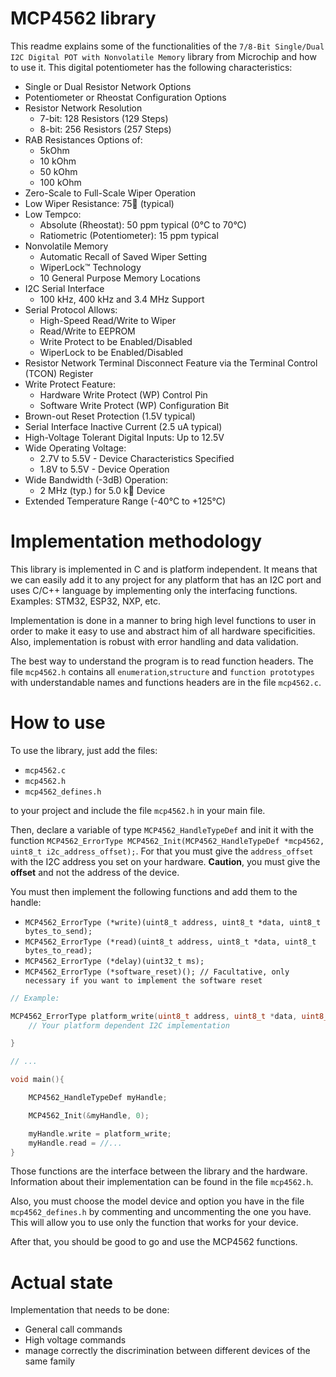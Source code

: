 # MCP4562 library

This readme explains some of the functionalities of the `7/8-Bit Single/Dual I2C Digital POT with Nonvolatile Memory` library from Microchip and how to use it. This digital potentiometer has the following characteristics:

- Single or Dual Resistor Network Options
- Potentiometer or Rheostat Configuration Options
- Resistor Network Resolution
    - 7-bit: 128 Resistors (129 Steps)
    - 8-bit: 256 Resistors (257 Steps)
- RAB Resistances Options of:
    - 5kOhm
    - 10 kOhm
    - 50 kOhm
    - 100 kOhm
- Zero-Scale to Full-Scale Wiper Operation
- Low Wiper Resistance: 75 (typical)
- Low Tempco:
    - Absolute (Rheostat): 50 ppm typical
(0°C to 70°C)
    - Ratiometric (Potentiometer): 15 ppm typical
- Nonvolatile Memory
    - Automatic Recall of Saved Wiper Setting
    - WiperLock™ Technology
    - 10 General Purpose Memory Locations
- I2C Serial Interface
    - 100 kHz, 400 kHz and 3.4 MHz Support
- Serial Protocol Allows:
    - High-Speed Read/Write to Wiper
    - Read/Write to EEPROM
    - Write Protect to be Enabled/Disabled
    - WiperLock to be Enabled/Disabled
- Resistor Network Terminal Disconnect Feature
via the Terminal Control (TCON) Register
- Write Protect Feature:
    - Hardware Write Protect (WP) Control Pin
    - Software Write Protect (WP) Configuration Bit
- Brown-out Reset Protection (1.5V typical)
- Serial Interface Inactive Current (2.5 uA typical)
- High-Voltage Tolerant Digital Inputs: Up to 12.5V
- Wide Operating Voltage:
    - 2.7V to 5.5V - Device Characteristics Specified
    - 1.8V to 5.5V - Device Operation
- Wide Bandwidth (-3dB) Operation:
    - 2 MHz (typ.) for 5.0 k Device
- Extended Temperature Range (-40°C to +125°C)

# Implementation methodology

This library is implemented in C and is platform independent. It means that we can easily add it to any project for any platform that has an I2C port and uses C/C++ language by implementing only the interfacing functions. Examples: STM32, ESP32, NXP, etc.

Implementation is done in a manner to bring high level functions to user in order to make it easy to use and abstract him of all hardware specificities. Also, implementation is robust with error handling and data validation.

The best way to understand the program is to read function headers. The file `mcp4562.h` contains all `enumeration`,`structure` and `function prototypes` with understandable names and functions headers are in the file `mcp4562.c`.

# How to use

To use the library, just add the files:
- `mcp4562.c`
- `mcp4562.h`
- `mcp4562_defines.h`

to your project and include the file `mcp4562.h` in your main file.

Then, declare a variable of type `MCP4562_HandleTypeDef` and init it with the function `MCP4562_ErrorType MCP4562_Init(MCP4562_HandleTypeDef *mcp4562, uint8_t i2c_address_offset);`. For that you must give the `address_offset` with the I2C address you set on your hardware. **Caution**, you must give the **offset** and not the address of the device.

You must then implement the following functions and add them to the handle:

- `MCP4562_ErrorType (*write)(uint8_t address, uint8_t *data, uint8_t bytes_to_send);`
- `MCP4562_ErrorType (*read)(uint8_t address, uint8_t *data, uint8_t bytes_to_read);`
- `MCP4562_ErrorType (*delay)(uint32_t ms);`
- `MCP4562_ErrorType (*software_reset)(); // Facultative, only necessary if you want to implement the software reset`

```C
// Example:

MCP4562_ErrorType platform_write(uint8_t address, uint8_t *data, uint8_t bytes_to_send){
    // Your platform dependent I2C implementation

}

// ...

void main(){

    MCP4562_HandleTypeDef myHandle;

    MCP4562_Init(&myHandle, 0);

    myHandle.write = platform_write;
    myHandle.read = //...
}

``` 

Those functions are the interface between the library and the hardware. Information about their implementation can be found in the file `mcp4562.h`.

Also, you must choose the model device and option you have in the file `mcp4562_defines.h` by commenting and uncommenting the one you have. This will allow you to use only the function that works for your device.

After that, you should be good to go and use the MCP4562 functions.

# Actual state

Implementation that needs to be done:
- General call commands
- High voltage commands
- manage correctly the discrimination between different devices of the same family